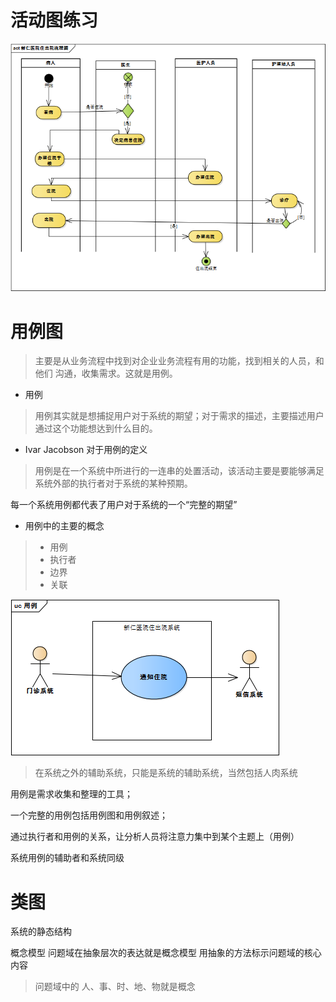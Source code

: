 # 活动图练习

![活动图](image/yiyuan-huodong.png)


# 用例图

> 主要是从业务流程中找到对企业业务流程有用的功能，找到相关的人员，和他们
沟通，收集需求。这就是用例。

+ 用例

> 用例其实就是想捕捉用户对于系统的期望；对于需求的描述，主要描述用户通过这个功能想达到什么目的。

+ Ivar Jacobson 对于用例的定义

> 用例是在一个系统中所进行的一连串的处置活动，该活动主要是要能够满足系统外部的执行者对于系统的某种预期。

每一个系统用例都代表了用户对于系统的一个“完整的期望”

+ 用例中的主要的概念

> - 用例
> - 执行者
> - 边界
> - 关联

![用例图](image/usecase.png)
 > 在系统之外的辅助系统，只能是系统的辅助系统，当然包括人肉系统

 用例是需求收集和整理的工具；

 一个完整的用例包括用例图和用例叙述；

 通过执行者和用例的关系，让分析人员将注意力集中到某个主题上（用例）

 系统用例的辅助者和系统同级

 # 类图

 系统的静态结构

概念模型
问题域在抽象层次的表达就是概念模型
用抽象的方法标示问题域的核心内容

> 问题域中的 人、事、时、地、物就是概念
